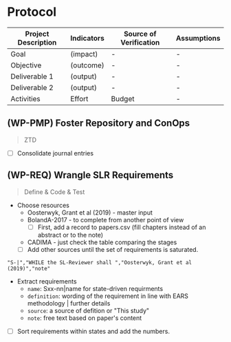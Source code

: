 # Protocol

Project Description|Indicators|Source of Verification| Assumptions
-|-|-|-
Goal|(impact)|-|-
Objective|(outcome)|-|-
Deliverable 1|(output)|-|-
Deliverable 2|(output)|-|-
Activities|Effort|Budget|-


## (WP-PMP) Foster Repository and ConOps
> ZTD
- [ ] Consolidate journal entries

## (WP-REQ) Wrangle SLR Requirements
> Define & Code & Test
- Choose resources
  - Oosterwyk, Grant et al (2019) - master input
  - BolandA-2017 - to complete from another point of view
    - [ ] First, add a record to papers.csv (fill chapters instead of an abstract or to the note)
  - CADIMA - just check the table comparing the stages
  - [ ] Add other sources until the set of requirements is saturated.
 
 ```
 "S-|","WHILE the SL-Reviewer shall ","Oosterwyk, Grant et al (2019)","note"
 ```
- Extract requirements
  - `name`: Sxx-nn|name for state-driven requirments
  - `definition`: wording of the requirement in line with EARS methodology | further details
  - `source`: a source of defition or "This study"
  - `note`: free text based on paper's content
- [ ] Sort requirements within states and add the numbers.
